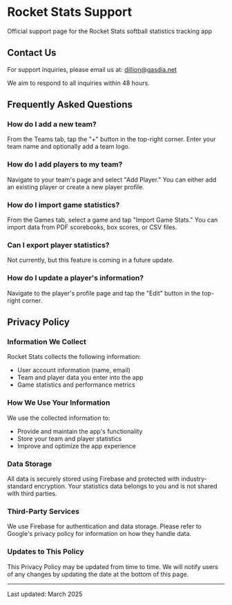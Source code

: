 
# Rocket Stats Support

Official support page for the Rocket Stats softball statistics tracking app

## Contact Us

For support inquiries, please email us at: dillion@gasdia.net

We aim to respond to all inquiries within 48 hours.

## Frequently Asked Questions

### How do I add a new team?
From the Teams tab, tap the "+" button in the top-right corner. Enter your team name and optionally add a team logo.

### How do I add players to my team?
Navigate to your team's page and select "Add Player." You can either add an existing player or create a new player profile.

### How do I import game statistics?
From the Games tab, select a game and tap "Import Game Stats." You can import data from PDF scorebooks, box scores, or CSV files.

### Can I export player statistics?
Not currently, but this feature is coming in a future update.

### How do I update a player's information?
Navigate to the player's profile page and tap the "Edit" button in the top-right corner.

## Privacy Policy

### Information We Collect
Rocket Stats collects the following information:
- User account information (name, email)
- Team and player data you enter into the app
- Game statistics and performance metrics

### How We Use Your Information
We use the collected information to:
- Provide and maintain the app's functionality
- Store your team and player statistics
- Improve and optimize the app experience

### Data Storage
All data is securely stored using Firebase and protected with industry-standard encryption. Your statistics data belongs to you and is not shared with third parties.

### Third-Party Services
We use Firebase for authentication and data storage. Please refer to Google's privacy policy for information on how they handle data.

### Updates to This Policy
This Privacy Policy may be updated from time to time. We will notify users of any changes by updating the date at the bottom of this page.

---
 
Last updated: March 2025

